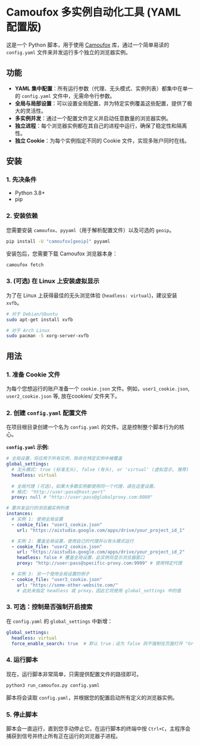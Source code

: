 # Camoufox 多实例自动化工具 (YAML 配置版)

这是一个 Python 脚本，用于使用 [Camoufox](https://camoufox.com/) 库，通过一个简单易读的 `config.yaml` 文件来并发运行多个独立的浏览器实例。

## 功能

*   **YAML 集中配置**：所有运行参数（代理、无头模式、实例列表）都集中在单一的 `config.yaml` 文件中，无需命令行参数。
*   **全局与局部设置**：可以设置全局配置，并为特定实例覆盖这些配置，提供了极大的灵活性。
*   **多实例并发**：通过一个配置文件定义并启动任意数量的浏览器实例。
*   **独立进程**：每个浏览器实例都在其自己的进程中运行，确保了稳定性和隔离性。
*   **独立 Cookie**：为每个实例指定不同的 Cookie 文件，实现多账户同时在线。

## 安装

### 1. 先决条件

*   Python 3.8+
*   pip

### 2. 安装依赖

您需要安装 `camoufox`、`pyyaml`（用于解析配置文件）以及可选的 `geoip`。

```bash
pip install -U "camoufox[geoip]" pyyaml
```

安装包后，您需要下载 Camoufox 浏览器本身：

```bash
camoufox fetch
```

### 3. (可选) 在 Linux 上安装虚拟显示

为了在 Linux 上获得最佳的无头浏览体验 (`headless: virtual`)，建议安装 `xvfb`。

```bash
# 对于 Debian/Ubuntu
sudo apt-get install xvfb

# 对于 Arch Linux
sudo pacman -S xorg-server-xvfb
```

## 用法

### 1. 准备 Cookie 文件

为每个您想运行的账户准备一个 `cookie.json` 文件。例如，`user1_cookie.json`, `user2_cookie.json` 等, 放在cookies/ 文件夹下。

### 2. 创建 `config.yaml` 配置文件

在项目根目录创建一个名为 `config.yaml` 的文件。这是控制整个脚本行为的核心。

**`config.yaml` 示例:**

```yaml
# 全局设置，将应用于所有实例，除非在特定实例中被覆盖
global_settings:
  # 无头模式: true (标准无头), false (有头), or 'virtual' (虚拟显示, 推荐)
  headless: virtual
  
  # 全局代理 (可选)。如果大多数实例都使用同一个代理，请在这里设置。
  # 格式: "http://user:pass@host:port"
  proxy: null # "http://user:pass@globalproxy.com:8080"

# 要并发运行的浏览器实例列表
instances:
  # 实例 1: 使用全局设置
  - cookie_file: "user1_cookie.json"
    url: "https://aistudio.google.com/apps/drive/your_project_id_1"

  # 实例 2: 覆盖全局设置，使用自己的代理并以有头模式运行
  - cookie_file: "user2_cookie.json"
    url: "https://aistudio.google.com/apps/drive/your_project_id_2"
    headless: false # 覆盖全局设置，此实例将显示浏览器窗口
    proxy: "http://user:pass@specific-proxy.com:9999" # 使用特定代理

  # 实例 3: 另一个使用全局设置的例子
  - cookie_file: "user3_cookie.json"
    url: "https://some-other-website.com/"
    # 此处未指定 headless 或 proxy，因此它将使用 global_settings 中的值
```

### 3. 可选：控制是否强制开启搜索

在 `config.yaml` 的 `global_settings` 中新增：

```yaml
global_settings:
  headless: virtual
  force_enable_search: true  # 默认 true；设为 false 则不强制在页面打开 "Grounding with Google Search"
```

### 4. 运行脚本

现在，运行脚本非常简单，只需提供配置文件的路径即可。

```bash
python3 run_camoufox.py config.yaml
```

脚本将会读取 `config.yaml`，并根据您的配置启动所有定义的浏览器实例。

### 5. 停止脚本

脚本会一直运行，直到您手动停止它。在运行脚本的终端中按 `Ctrl+C`，主程序会捕获到信号并终止所有正在运行的浏览器子进程。